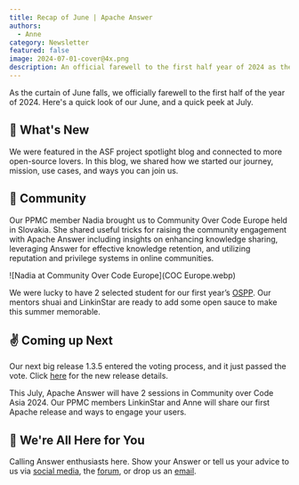 ```yaml
---
title: Recap of June | Apache Answer
authors:
  - Anne
category: Newsletter
featured: false
image: 2024-07-01-cover@4x.png
description: An official farewell to the first half year of 2024 as the curtain of June falls.
---
```


As the curtain of June falls, we officially farewell to the first half of the year of 2024. Here's a quick look of our June, and a quick peek at July.

## 🌟 What's New

We were featured in the ASF project spotlight blog and connected to more open-source lovers. In this blog, we shared how we started our journey, mission, use cases, and ways you can join us.

## 🫶 Community

Our PPMC member Nadia brought us to Community Over Code Europe held in Slovakia. She shared useful tricks for raising the community engagement with Apache Answer including insights on enhancing knowledge sharing, leveraging Answer for effective knowledge retention, and utilizing reputation and privilege systems in online communities.

![Nadia at Community Over Code Europe](COC Europe.webp)

We were lucky to have 2 selected student for our first year’s [OSPP](https://summer-ospp.ac.cn/org/projectlist?lang=en\&pageNum=1\&pageSize=50\&programName). Our mentors shuai and LinkinStar are ready to add some open sauce to make this summer memorable.

## ✌️ Coming up Next

Our next big release 1.3.5 entered the voting process, and it just passed the vote. Click [here](https://github.com/apache/incubator-answer/releases/tag/v1.3.5) for the new release details.

This July, Apache Answer will have 2 sessions in Community over Code Asia 2024. Our PPMC members LinkinStar and Anne will share our first Apache release and ways to engage your users.

## 🤲 We're All Here for You

Calling Answer enthusiasts here. Show your Answer or tell us your advice to us via [social media](https://medium.com/r/?url=https%3A%2F%2Ftwitter.com%2FAnswerDev), the [forum](https://medium.com/r/?url=https%3A%2F%2Fmeta.answer.dev%2F), or drop us an [email](https://medium.com/r/?url=http%3A%2F%2Fdev%40answer.apache.org%2F).
